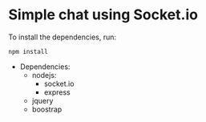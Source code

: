 # Simple chat using Socket.io

To install the dependencies, run:
 ~~~
npm install
 ~~~

- Dependencies:
  - nodejs:
    - socket.io
    - express
  - jquery
  - boostrap
